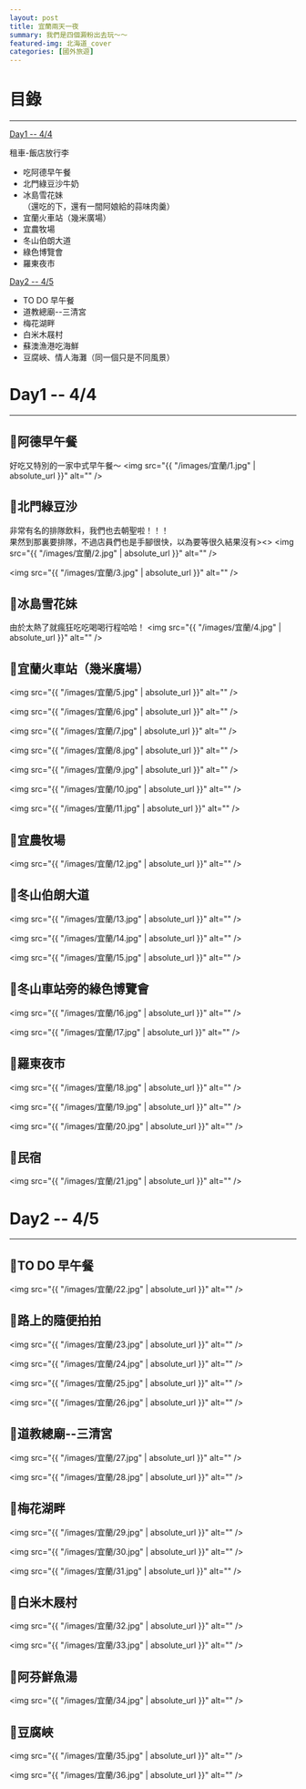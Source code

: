 ```yaml
---
layout: post
title: 宜蘭兩天一夜
summary: 我們是四個澱粉出去玩～～
featured-img: 北海道_cover
categories: [國外旅遊]
---
```



# 目錄

***

[Day1 -- 4/4](#Day1(4/4))

租車-飯店放行李<br>
- 吃阿德早午餐
- 北門綠豆沙牛奶
- 冰島雪花妹<br>
（還吃的下，還有一間阿娘給的蒜味肉羹）
- 宜蘭火車站（幾米廣場）
- 宜農牧場
- 冬山伯朗大道
- 綠色博覽會
- 羅東夜市

[Day2 -- 4/5](#Day2(4/5))

- TO DO 早午餐
- 道教總廟--三清宮
- 梅花湖畔
- 白米木屐村
- 蘇澳漁港吃海鮮
- 豆腐峽、情人海灘（同一個只是不同風景）

<a name="Day1(4/4)"/>

# Day1 -- 4/4

***

## 📍阿德早午餐
好吃又特別的一家中式早午餐～
<span class="image fit"><img src="{{ "/images/宜蘭/1.jpg" | absolute_url }}" alt="" /></span>

## 📍北門綠豆沙
非常有名的排隊飲料，我們也去朝聖啦！！！<br>
果然到那裏要排隊，不過店員們也是手腳很快，以為要等很久結果沒有><>
<span class="image fit"><img src="{{ "/images/宜蘭/2.jpg" | absolute_url }}" alt="" /></span>

<span class="image fit"><img src="{{ "/images/宜蘭/3.jpg" | absolute_url }}" alt="" /></span>

## 📍冰島雪花妹
由於太熱了就瘋狂吃吃喝喝行程哈哈！
<span class="image fit"><img src="{{ "/images/宜蘭/4.jpg" | absolute_url }}" alt="" /></span>

## 📍宜蘭火車站（幾米廣場）

<span class="image fit"><img src="{{ "/images/宜蘭/5.jpg" | absolute_url }}" alt="" /></span>

<span class="image fit"><img src="{{ "/images/宜蘭/6.jpg" | absolute_url }}" alt="" /></span>

<span class="image fit"><img src="{{ "/images/宜蘭/7.jpg" | absolute_url }}" alt="" /></span>

<span class="image fit"><img src="{{ "/images/宜蘭/8.jpg" | absolute_url }}" alt="" /></span>

<span class="image fit"><img src="{{ "/images/宜蘭/9.jpg" | absolute_url }}" alt="" /></span>

<span class="image fit"><img src="{{ "/images/宜蘭/10.jpg" | absolute_url }}" alt="" /></span>

<span class="image fit"><img src="{{ "/images/宜蘭/11.jpg" | absolute_url }}" alt="" /></span>

## 📍宜農牧場
<span class="image fit"><img src="{{ "/images/宜蘭/12.jpg" | absolute_url }}" alt="" /></span>

## 📍冬山伯朗大道
<span class="image fit"><img src="{{ "/images/宜蘭/13.jpg" | absolute_url }}" alt="" /></span>

<span class="image fit"><img src="{{ "/images/宜蘭/14.jpg" | absolute_url }}" alt="" /></span>

<span class="image fit"><img src="{{ "/images/宜蘭/15.jpg" | absolute_url }}" alt="" /></span>

## 📍冬山車站旁的綠色博覽會
<span class="image fit"><img src="{{ "/images/宜蘭/16.jpg" | absolute_url }}" alt="" /></span>

<span class="image fit"><img src="{{ "/images/宜蘭/17.jpg" | absolute_url }}" alt="" /></span>

## 📍羅東夜市
<span class="image fit"><img src="{{ "/images/宜蘭/18.jpg" | absolute_url }}" alt="" /></span>

<span class="image fit"><img src="{{ "/images/宜蘭/19.jpg" | absolute_url }}" alt="" /></span>

<span class="image fit"><img src="{{ "/images/宜蘭/20.jpg" | absolute_url }}" alt="" /></span>

## 📍民宿
<span class="image fit"><img src="{{ "/images/宜蘭/21.jpg" | absolute_url }}" alt="" /></span>

<a name="Day2(4/5)"/>

# Day2 -- 4/5

***

## 📍TO DO 早午餐
<span class="image fit"><img src="{{ "/images/宜蘭/22.jpg" | absolute_url }}" alt="" /></span>

## 📍路上的隨便拍拍
<span class="image fit"><img src="{{ "/images/宜蘭/23.jpg" | absolute_url }}" alt="" /></span>

<span class="image fit"><img src="{{ "/images/宜蘭/24.jpg" | absolute_url }}" alt="" /></span>

<span class="image fit"><img src="{{ "/images/宜蘭/25.jpg" | absolute_url }}" alt="" /></span>

<span class="image fit"><img src="{{ "/images/宜蘭/26.jpg" | absolute_url }}" alt="" /></span>

## 📍道教總廟--三清宮
<span class="image fit"><img src="{{ "/images/宜蘭/27.jpg" | absolute_url }}" alt="" /></span>

<span class="image fit"><img src="{{ "/images/宜蘭/28.jpg" | absolute_url }}" alt="" /></span>

## 📍梅花湖畔
<span class="image fit"><img src="{{ "/images/宜蘭/29.jpg" | absolute_url }}" alt="" /></span>

<span class="image fit"><img src="{{ "/images/宜蘭/30.jpg" | absolute_url }}" alt="" /></span>

<span class="image fit"><img src="{{ "/images/宜蘭/31.jpg" | absolute_url }}" alt="" /></span>

## 📍白米木屐村

<span class="image fit"><img src="{{ "/images/宜蘭/32.jpg" | absolute_url }}" alt="" /></span>

<span class="image fit"><img src="{{ "/images/宜蘭/33.jpg" | absolute_url }}" alt="" /></span>

## 📍阿芬鮮魚湯

<span class="image fit"><img src="{{ "/images/宜蘭/34.jpg" | absolute_url }}" alt="" /></span>

## 📍豆腐峽

<span class="image fit"><img src="{{ "/images/宜蘭/35.jpg" | absolute_url }}" alt="" /></span>

<span class="image fit"><img src="{{ "/images/宜蘭/36.jpg" | absolute_url }}" alt="" /></span>